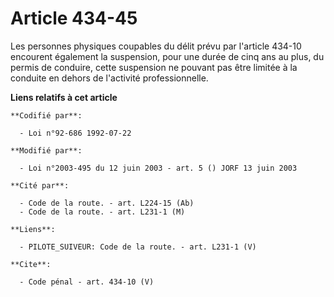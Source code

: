 # Article 434-45

Les personnes physiques coupables du délit prévu par l'article 434-10 encourent également la suspension, pour une durée de
cinq ans au plus, du permis de conduire, cette suspension ne pouvant pas être limitée à la conduite en dehors de l'activité
professionnelle.

**Liens relatifs à cet article**

	**Codifié par**:

	  - Loi n°92-686 1992-07-22

	**Modifié par**:

	  - Loi n°2003-495 du 12 juin 2003 - art. 5 () JORF 13 juin 2003

	**Cité par**:

	  - Code de la route. - art. L224-15 (Ab)
	  - Code de la route. - art. L231-1 (M)

	**Liens**:

	  - PILOTE_SUIVEUR: Code de la route. - art. L231-1 (V)

	**Cite**:

	  - Code pénal - art. 434-10 (V)
